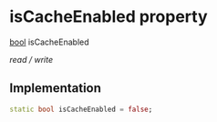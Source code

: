 


# isCacheEnabled property






[bool](https://api.flutter.dev/flutter/dart-core/bool-class.html) isCacheEnabled
  
_read / write_






## Implementation

```dart
static bool isCacheEnabled = false;


```








